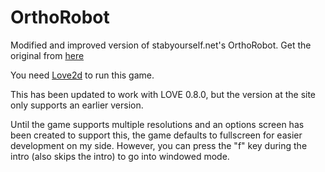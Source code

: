 OrthoRobot
========

Modified and improved version of stabyourself.net's OrthoRobot.
Get the original from [here](http://stabyourself.net/orthorobot/ "stabyourself.net")

You need [Love2d](http://love2d.org "Love2d") to run this game.

This has been updated to work with LOVE 0.8.0, but the version at the site only supports an earlier version.


Until the game supports multiple resolutions and an options screen has been created to support this, 
the game defaults to fullscreen for easier development on my side.
However, you can press the "f" key during the intro (also skips the intro) to go into windowed mode.
